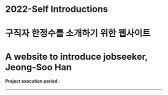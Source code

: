 # 2022-Self Introductions
# 구직자 한정수를 소개하기 위한 웹사이트
# A website to introduce jobseeker, Jeong-Soo Han
#### Project execution period : 
-------------------
